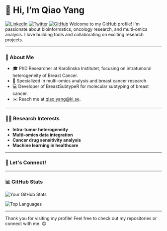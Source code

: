 # 👋 Hi, I’m Qiao Yang
[![LinkedIn](https://img.shields.io/badge/LinkedIn-Profile-blue)](https://www.linkedin.com/in/qiao-yang-a2aa54228/) [![Twitter](https://img.shields.io/badge/Twitter-Handle-1DA1F2)](https://twitter.com/Qiao_Yang_) [![GitHub](https://img.shields.io/badge/GitHub-Profile-black)](https://github.com/yqkiuo/)
Welcome to my GitHub profile! I'm passionate about bioinformatics, oncology research, and multi-omics analysis. I love building tools and collaborating on exciting research projects.

---

### 🚀 About Me

- 🎓 PhD Researcher at Karolinska Institutet, focusing on intratumoral heterogeneity of Breast Cancer.
- 🧬 Specialized in multi-omics analysis and breast cancer research.
- 💻 Developer of BreastSubtypeR for molecular subtyping of breast cancer.
- ✉️ Reach me at qiao.yang@ki.se.

---

### 🧑‍🔬 Research Interests

- **Intra-tumor heterogeneity**  
- **Multi-omics data integration**  
- **Cancer drug sensitivity analysis**  
- **Machine learning in healthcare**  

---


### 🔗 Let's Connect!


---

### 📊 GitHub Stats

![Your GitHub Stats](https://github-readme-stats.vercel.app/api?username=yqkiuo&show_icons=true&theme=radical)

![Top Languages](https://github-readme-stats.vercel.app/api/top-langs/?username=yqkiuo&layout=compact&theme=radical)

---


Thank you for visiting my profile! Feel free to check out my repositories or connect with me. 😊
